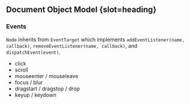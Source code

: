 ## Document Object Model {slot=heading}

### Events

`Node` inherits from `EventTarget` which implements `addEventListener(name, 
callback)`, `removeEventListener(name, callback)`, and `dispatchEvent(event)`.

- click
- scroll
- mouseenter / mouseleave
- focus / blur
- dragstart / dragstop / drop
- keyup / keydown
